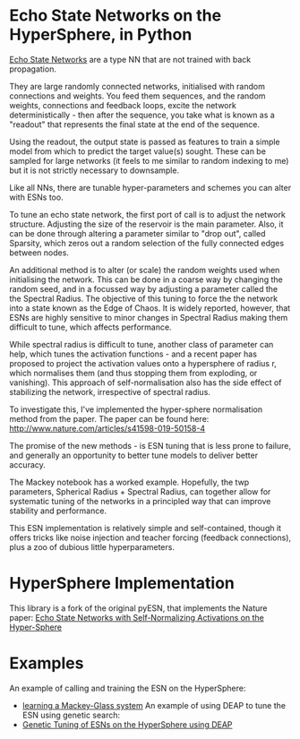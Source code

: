 
# Echo State Networks on the HyperSphere, in Python

[Echo State Networks](http://www.scholarpedia.org/article/Echo_state_network) are a type NN that are not trained with back propagation. 

They are large randomly connected networks, initialised with random connections and weights. You feed them sequences, and the random weights, connections and feedback loops, excite the network deterministically - then after the sequence, you take what is known as a "readout" that represents the final state at the end of the sequence.

Using the readout, the output state is passed as features to train a simple model from which to predict the target value(s) sought. These can be sampled for large networks (it feels to me similar to random indexing to me) but it is not strictly necessary to downsample.

Like all NNs, there are tunable hyper-parameters and schemes you can alter with ESNs too.

To tune an echo state network, the first port of call is to adjust the network structure. Adjusting the size of the reservoir is the main parameter. Also, it can be done through altering a parameter similar to "drop out", called Sparsity, which zeros out a random selection of the fully connected edges between nodes. 

An additional method is to alter (or scale) the random weights used when initialising the network. This can be done in a coarse way by changing the random seed, and in a focussed way by adjusting a parameter called the the Spectral Radius. The objective of this tuning to force the the network into a state known as the Edge of Chaos. It is widely reported, however, that ESNs are highly sensitive to minor changes in Spectral Radius making them difficult to tune, which affects performance.  

While spectral radius is difficult to tune, another class of parameter can help, which tunes the activation functions - and a recent paper has proposed to project the activation values onto a hypersphere of radius r, which normalises them (and thus stopping them from exploding, or vanishing). This approach of self-normalisation also has the side effect of stabilizing the network, irrespective of spectral radius. 

To investigate this, I've implemented the hyper-sphere normalisation method from the paper. The paper can be found here: http://www.nature.com/articles/s41598-019-50158-4    

The promise of the new methods - is ESN tuning that is less prone to failure, and generally an opportunity to better tune models to deliver better accuracy.

The Mackey notebook has a worked example. Hopefully, the twp parameters, Spherical Radius + Spectral Radius, can together allow for systematic tuning of the networks in a principled way that can improve stability and performance.  

This ESN implementation is relatively simple and self-contained, though it offers tricks like noise injection and teacher forcing (feedback connections), plus a zoo of dubious little hyperparameters.


# HyperSphere Implementation

This library is a fork of the original pyESN, that implements the Nature paper: [Echo State Networks with Self-Normalizing Activations on the Hyper-Sphere](https://arxiv.org/abs/1903.11691)

# Examples

An example of calling and training the ESN on the HyperSphere: 

- [learning a Mackey-Glass system](http://nbviewer.ipython.org/github/cknd/pyESN/blob/master/mackey.ipynb)
An example of using DEAP to tune the ESN using genetic search:
- [Genetic Tuning of ESNs on the HyperSphere using DEAP](http://nbviewer.ipython.org/github/ByteSumoLtd/pyESN/blob/master/GeneticallyTuned-pyESN-withSphericalActivations.ipynb)
